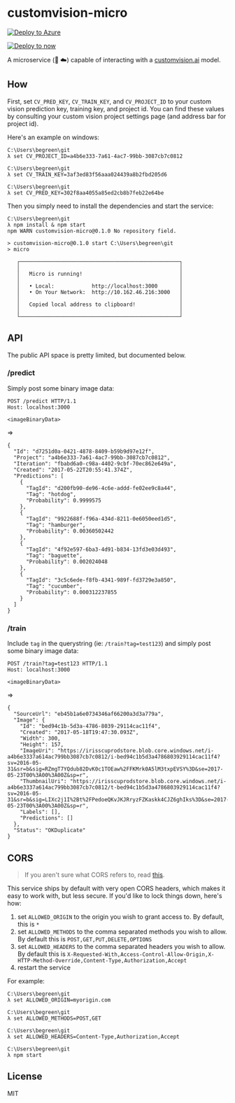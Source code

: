# customvision-micro

[![Deploy to Azure](http://azuredeploy.net/deploybutton.png)](https://azuredeploy.net/)

[![Deploy to now](https://deploy.now.sh/static/button.svg)](https://deploy.now.sh/?repo=https://github.com/bengreenier/customvision-micro)

A microservice (:microscope: :cloud:) capable of interacting with a [customvision.ai](https://customvision.ai) model.

## How

First, set `CV_PRED_KEY`, `CV_TRAIN_KEY`, and `CV_PROJECT_ID` to your custom vision prediction key, training key, and project id.
You can find these values by consulting your custom vision project settings page (and address bar for project id).

Here's an example on windows:

```
C:\Users\begreen\git
λ set CV_PROJECT_ID=a4b6e333-7a61-4ac7-99bb-3087cb7c0812

C:\Users\begreen\git
λ set CV_TRAIN_KEY=3af3ed83f56aaa024439a8b2fbd205d6

C:\Users\begreen\git
λ set CV_PRED_KEY=302f8aa4055a85ed2cb8b7feb22e64be
```

Then you simply need to install the dependencies and start the service:

```
C:\Users\begreen\git
λ npm install & npm start
npm WARN customvision-micro@0.1.0 No repository field.

> customvision-micro@0.1.0 start C:\Users\begreen\git
> micro

   ┌───────────────────────────────────────────────────┐
   │                                                   │
   │   Micro is running!                               │
   │                                                   │
   │   • Local:            http://localhost:3000       │
   │   • On Your Network:  http://10.162.46.216:3000   │
   │                                                   │
   │   Copied local address to clipboard!              │
   │                                                   │
   └───────────────────────────────────────────────────┘
```

## API

The public API space is pretty limited, but documented below.

### /predict

Simply post some binary image data:

```
POST /predict HTTP/1.1
Host: localhost:3000

<imageBinaryData>
```

=>

```
{
  "Id": "d7251d0a-0421-4878-8409-b59b9d97e12f",
  "Project": "a4b6e333-7a61-4ac7-99bb-3087cb7c0812",
  "Iteration": "fbabd6a0-c98a-4402-9cbf-70ec862e649a",
  "Created": "2017-05-22T20:55:41.374Z",
  "Predictions": [
    {
      "TagId": "d200fb90-de96-4c6e-addd-fe02ee9c8a44",
      "Tag": "hotdog",
      "Probability": 0.9999575
    },
    {
      "TagId": "9922688f-f96a-434d-8211-0e6050eed1d5",
      "Tag": "hamburger",
      "Probability": 0.00360502442
    },
    {
      "TagId": "4f92e597-6ba3-4d91-b834-13fd3e03d493",
      "Tag": "baguette",
      "Probability": 0.002024048
    },
    {
      "TagId": "3c5c6ede-f8fb-4341-989f-fd3729e3a850",
      "Tag": "cucumber",
      "Probability": 0.000312237855
    }
  ]
}
```

### /train

Include `tag` in the querystring (ie: `/train?tag=test123`) and simply post some binary image data:

```
POST /train?tag=test123 HTTP/1.1
Host: localhost:3000

<imageBinaryData>
```

=>

```
{
  "SourceUrl": "eb45b1a6e0734346af66200a3d3a779a",
  "Image": {
    "Id": "bed94c1b-5d3a-4786-8039-29114cac11f4",
    "Created": "2017-05-18T19:47:30.093Z",
    "Width": 300,
    "Height": 157,
    "ImageUri": "https://irisscuprodstore.blob.core.windows.net/i-a4b6e3337a614ac799bb3087cb7c0812/i-bed94c1b5d3a4786803929114cac11f4?sv=2016-05-31&sr=b&sig=RZmgT7YQdub82DvK0c1TOEaw%2FFKMrk0A5lM3txpEVSY%3D&se=2017-05-23T00%3A00%3A00Z&sp=r",
    "ThumbnailUri": "https://irisscuprodstore.blob.core.windows.net/i-a4b6e3337a614ac799bb3087cb7c0812/t-bed94c1b5d3a4786803929114cac11f4?sv=2016-05-31&sr=b&sig=LIXc2j1I%2Bt%2FPedoeQKvJKJRryzFZKaskk4CJZ6ghIks%3D&se=2017-05-23T00%3A00%3A00Z&sp=r",
    "Labels": [],
    "Predictions": []
  },
  "Status": "OKDuplicate"
}
```

## CORS

> If you aren't sure what CORS refers to, read [this](https://www.w3.org/TR/cors).

This service ships by default with very open CORS headers, which makes it easy to work with, but less secure.
If you'd like to lock things down, here's how:

1) set `ALLOWED_ORIGIN` to the origin you wish to grant access to. By default, this is `*`
2) set `ALLOWED_METHODS` to the comma separated methods you wish to allow. By default this is `POST,GET,PUT,DELETE,OPTIONS`
3) set `ALLOWED_HEADERS` to the comma separated headers you wish to allow. By default this is `X-Requested-With,Access-Control-Allow-Origin,X-HTTP-Method-Override,Content-Type,Authorization,Accept`
4) restart the service

For example:

```
C:\Users\begreen\git
λ set ALLOWED_ORIGIN=myorigin.com

C:\Users\begreen\git
λ set ALLOWED_METHODS=POST,GET

C:\Users\begreen\git
λ set ALLOWED_HEADERS=Content-Type,Authorization,Accept

C:\Users\begreen\git
λ npm start
```

## License

MIT